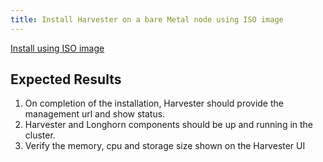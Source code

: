 ```yaml
---
title: Install Harvester on a bare Metal node using ISO image	
---
```

[Install using ISO image](https://docs.harvesterhci.io/v1.3/install/index/)

## Expected Results
1. On completion of the installation, Harvester should provide the management url and show status.
2. Harvester and Longhorn components should be up and running in the cluster.
3. Verify the memory, cpu and storage size shown on the Harvester UI
